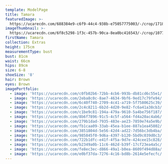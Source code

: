```yaml
---
template: ModelPage
title: Tamara
featuredImage: >-
  https://ucarecdn.com/688384e9-c6f9-44c4-938b-e75057775003/-/crop/1718x1288/0,0/-/preview/
imageThumbnail: >-
  https://ucarecdn.com/6f8c5298-1f3c-457b-90ca-8ea0bc416543/-/crop/1077x1326/340,380/-/preview/
firstName: Tamara
collection: Extras
height: 175cm
measurementType: bust
bust: 81cm
waist: 66cm
hips: 89cm
size: 6-8
shoeSize: '8'
hair: Brown
eyes: Brown
imagePortfolio:
  - image: 'https://ucarecdn.com/c0fb02b6-72bb-4cb6-993b-db81cd6c55e1/'
  - image: 'https://ucarecdn.com/2eba8c0c-8ae7-4634-9bf6-9ed17c79fe94/'
  - image: 'https://ucarecdn.com/6c40f740-2709-4c41-a719-5f7580625c39/'
  - image: 'https://ucarecdn.com/2c4c8211-6b2d-4d20-9e82-fc6a41a38cb3/'
  - image: 'https://ucarecdn.com/c1be9c81-194a-479a-9610-5a4be756f187/'
  - image: 'https://ucarecdn.com/8b6f7896-91c5-4c5f-a564-fd4a20ac4ab6/'
  - image: 'https://ucarecdn.com/279b1dad-7935-483e-ae23-7859e74a5e9b/'
  - image: 'https://ucarecdn.com/fb1caa09-33ab-45ea-b1ee-887a1ea45802/'
  - image: 'https://ucarecdn.com/3851804d-5e56-42d4-ad22-7d56bc3db4ba/'
  - image: 'https://ucarecdn.com/985845f0-9d6a-4397-b120-5bd9c039d0c3/'
  - image: 'https://ucarecdn.com/722b1dfc-e41f-4f5a-9d7e-424cee15c828/'
  - image: 'https://ucarecdn.com/b2349a0b-11c6-462d-b39f-17cf23ea4a5c/'
  - image: 'https://ucarecdn.com/fe8ec3ec-d866-49a1-b0ea-8609f494d88a/'
  - image: 'https://ucarecdn.com/e0bf37da-7276-4c16-bd8b-2614e5efecfc/'
---
```


